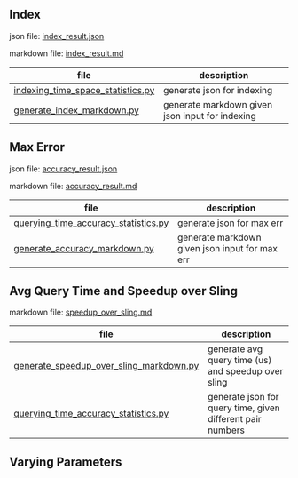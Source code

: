 ## Index

json file: [index_result.json](data-json/index_result.json)

markdown file: [index_result.md](data-markdown/index_result.md)

file | description
--- | ---
[indexing_time_space_statistics.py](indexing_time_space_statistics.py) | generate json for indexing
[generate_index_markdown.py](generate_index_markdown.py) | generate markdown given json input for indexing

## Max Error

json file: [accuracy_result.json](data-json/accuracy_result.json)

markdown file: [accuracy_result.md](data-markdown/accuracy_result.md)

file | description
--- | ---
[querying_time_accuracy_statistics.py](querying_time_accuracy_statistics.py) | generate json for max err
[generate_accuracy_markdown.py](generate_accuracy_markdown.py) | generate markdown given json input for max err

## Avg Query Time and Speedup over Sling

markdown file: [speedup_over_sling.md](data-markdown/speedup_over_sling.md)

file | description
--- | ---
[generate_speedup_over_sling_markdown.py](generate_speedup_over_sling_markdown.py) | generate avg query time (us) and speedup over sling
[querying_time_accuracy_statistics.py](querying_time_accuracy_statistics.py) | generate json for query time, given different pair numbers

## Varying Parameters